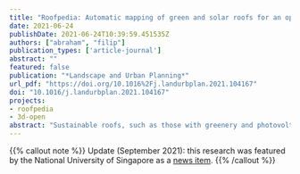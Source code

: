 ```yaml
---
title: "Roofpedia: Automatic mapping of green and solar roofs for an open roofscape registry and evaluation of urban sustainability"
date: 2021-06-24
publishDate: 2021-06-24T10:39:59.451535Z
authors: ["abraham", "filip"]
publication_types: ['article-journal']
abstract: ""
featured: false
publication: "*Landscape and Urban Planning*"
url_pdf: "https://doi.org/10.1016%2Fj.landurbplan.2021.104167"
doi: "10.1016/j.landurbplan.2021.104167"
projects:
- roofpedia
- 3d-open
abstract: "Sustainable roofs, such as those with greenery and photovoltaic panels, contribute to the roadmap for reducing the carbon footprint of cities. However, research on sustainable urban roofscapes is rather focused on their potential and it is hindered by the scarcity of data, limiting our understanding of their current content, spatial distribution, and temporal evolution. To tackle this issue, we introduce Roofpedia, a set of three contributions: (i) automatic mapping of relevant urban roof typology from satellite imagery; (ii) an open roof registry mapping the spatial distribution and area of solar and green roofs of more than one million buildings across 17 cities; and (iii) the Roofpedia Index, a derivative of the registry, to benchmark the cities by the extent of sustainable roofscape in term of solar and green roof penetration. This project, partly inspired by its street greenery counterpart ‘Treepedia’, is made possible by a multi-step pipeline that combines deep learning and geospatial techniques, demonstrating the feasibility of an automated methodology that generalises successfully across cities with an accuracy of detecting sustainable roofs of up to 100% in some cities. We offer our results as an interactive map and open dataset so that our work could aid researchers, local governments, and the public to uncover the pattern of sustainable rooftops across cities, track and monitor the current use of rooftops, complement studies on their potential, evaluate the effectiveness of existing incentives, verify the use of subsidies and fulfilment of climate pledges, estimate carbon offset capacities of cities, and ultimately support better policies and strategies to increase the adoption of instruments contributing to the sustainable development of cities."
---
```


{{% callout note %}}
Update (September 2021): this research was featured by the National University of Singapore as a [news item](https://news.nus.edu.sg/nus-researchers-develop-ai-powered-tool-to-map-sustainable-roofs-globally/).
{{% /callout %}}
